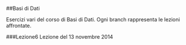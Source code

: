 ##Basi di Dati

Esercizi vari del corso di Basi di Dati. Ogni branch rappresenta le lezioni affrontate.

###Lezione6
Lezione del 13 novembre 2014
